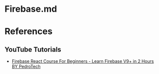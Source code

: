 # Firebase.md

# References

## YouTube Tutorials

* [Firebase React Course For Beginners - Learn Firebase V9+ in 2 Hours BY PedroTech](https://www.youtube.com/watch?v=2hR-uWjBAgw)

